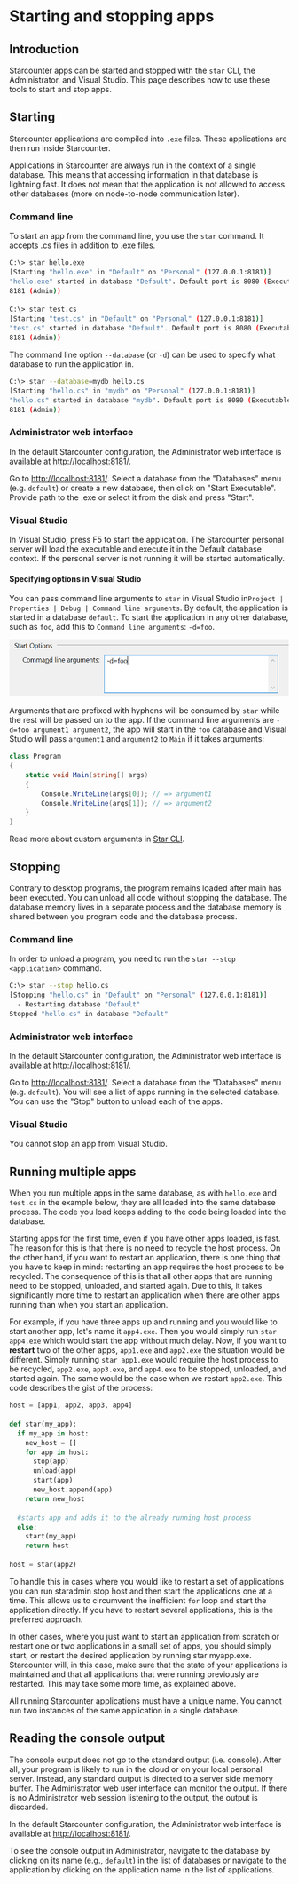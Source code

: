 # Starting and stopping apps

## Introduction

Starcounter apps can be started and stopped with the `star` CLI, the Administrator, and Visual Studio. This page describes how to use these tools to start and stop apps.

## Starting

Starcounter applications are compiled into `.exe` files. These applications are then run inside Starcounter.

Applications in Starcounter are always run in the context of a single database. This means that accessing information in that database is lightning fast. It does not mean that the application is not allowed to access other databases \(more on node-to-node communication later\).

### Command line

To start an app from the command line, you use the `star` command. It accepts .cs files in addition to .exe files.

```bash
C:\> star hello.exe
[Starting "hello.exe" in "Default" on "Personal" (127.0.0.1:8181)]
"hello.exe" started in database "Default". Default port is 8080 (Executable),
8181 (Admin))

C:\> star test.cs
[Starting "test.cs" in "Default" on "Personal" (127.0.0.1:8181)]
"test.cs" started in database "Default". Default port is 8080 (Executable),
8181 (Admin))
```

The command line option `--database` \(or `-d`\) can be used to specify what database to run the application in.

```bash
C:\> star --database=mydb hello.cs
[Starting "hello.cs" in "mydb" on "Personal" (127.0.0.1:8181)]
"hello.cs" started in database "mydb". Default port is 8080 (Executable),
8181 (Admin))
```

### Administrator web interface

In the default Starcounter configuration, the Administrator web interface is available at [http://localhost:8181/](http://localhost:8181/).

Go to [http://localhost:8181/](http://localhost:8181/). Select a database from the "Databases" menu \(e.g. `default`\) or create a new database, then click on "Start Executable". Provide path to the .exe or select it from the disk and press "Start".

### Visual Studio

In Visual Studio, press F5 to start the application. The Starcounter personal server will load the executable and execute it in the Default database context. If the personal server is not running it will be started automatically.

#### Specifying options in Visual Studio

You can pass command line arguments to `star` in Visual Studio in`Project | Properties | Debug | Command line arguments`. By default, the application is started in a database `default`. To start the application in any other database, such as `foo`, add this to `Command line arguments`: `-d=foo`.

![](../../.gitbook/assets/cbbdaef6-d55f-11e5-933e-f1c8dda21a12.png)

Arguments that are prefixed with hyphens will be consumed by `star` while the rest will be passed on to the app. If the command line arguments are `-d=foo argument1 argument2`, the app will start in the `foo` database and Visual Studio will pass `argument1` and `argument2` to `Main` if it takes arguments:

```csharp
class Program
{
    static void Main(string[] args)
    {
        Console.WriteLine(args[0]); // => argument1
        Console.WriteLine(args[1]); // => argument2
    }
}
```

Read more about custom arguments in [Star CLI](star-cli.md#passing-custom-arguments).

## Stopping

Contrary to desktop programs, the program remains loaded after main has been executed. You can unload all code without stopping the database. The database memory lives in a separate process and the database memory is shared between you program code and the database process.

### Command line

In order to unload a program, you need to run the `star --stop <application>` command.

```bash
C:\> star --stop hello.cs
[Stopping "hello.cs" in "Default" on "Personal" (127.0.0.1:8181)]
  - Restarting database "Default"
Stopped "hello.cs" in database "Default"
```

### Administrator web interface

In the default Starcounter configuration, the Administrator web interface is available at [http://localhost:8181/](http://localhost:8181/).

Go to [http://localhost:8181/](http://localhost:8181/). Select a database from the "Databases" menu \(e.g. `default`\). You will see a list of apps running in the selected database. You can use the "Stop" button to unload each of the apps.

### Visual Studio

You cannot stop an app from Visual Studio.

## Running multiple apps

When you run multiple apps in the same database, as with `hello.exe` and `test.cs` in the example below, they are all loaded into the same database process. The code you load keeps adding to the code being loaded into the database.

Starting apps for the first time, even if you have other apps loaded, is fast. The reason for this is that there is no need to recycle the host process. On the other hand, if you want to restart an application, there is one thing that you have to keep in mind: restarting an app requires the host process to be recycled. The consequence of this is that all other apps that are running need to be stopped, unloaded, and started again. Due to this, it takes significantly more time to restart an application when there are other apps running than when you start an application.

For example, if you have three apps up and running and you would like to start another app, let's name it `app4.exe`. Then you would simply run `star app4.exe` which would start the app without much delay. Now, if you want to **restart** two of the other apps, `app1.exe` and `app2.exe` the situation would be different. Simply running `star app1.exe` would require the host process to be recycled, `app2.exe`, `app3.exe`, and `app4.exe` to be stopped, unloaded, and started again. The same would be the case when we restart `app2.exe`. This code describes the gist of the process:

```python
host = [app1, app2, app3, app4]

def star(my_app):
  if my_app in host:
    new_host = []
    for app in host:
      stop(app)
      unload(app)
      start(app)
      new_host.append(app)
    return new_host

  #starts app and adds it to the already running host process
  else:
    start(my_app)
    return host

host = star(app2)
```

To handle this in cases where you would like to restart a set of applications you can run staradmin stop host and then start the applications one at a time. This allows us to circumvent the inefficient `for` loop and start the application directly. If you have to restart several applications, this is the preferred approach.

In other cases, where you just want to start an application from scratch or restart one or two applications in a small set of apps, you should simply start, or restart the desired application by running star myapp.exe. Starcounter will, in this case, make sure that the state of your applications is maintained and that all applications that were running previously are restarted. This may take some more time, as explained above.

All running Starcounter applications must have a unique name. You cannot run two instances of the same application in a single database.

## Reading the console output

The console output does not go to the standard output \(i.e. console\). After all, your program is likely to run in the cloud or on your local personal server. Instead, any standard output is directed to a server side memory buffer. The Administrator web user interface can monitor the output. If there is no Administrator web session listening to the output, the output is discarded.

In the default Starcounter configuration, the Administrator web interface is available at [http://localhost:8181/](http://localhost:8181/).

To see the console output in Administrator, navigate to the database by clicking on its name \(e.g., `default`\) in the list of databases or navigate to the application by clicking on the application name in the list of applications.

